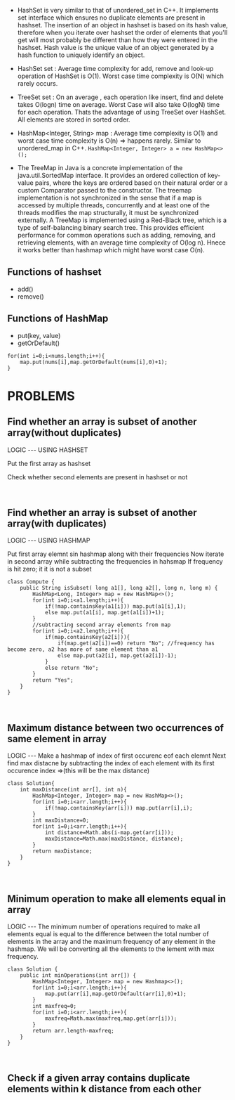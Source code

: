 * HashSet is very similar to that of unordered_set in C++. It implements set interface which ensures no duplicate elements are present in hashset. The insertion of an object in hashset is based on its hash value, therefore when you iterate over hashset the order of elements that you'll get will most probably be different than how they were entered in the hashset. Hash value is the unique value of an object generated by a hash function to uniquely identify an object.

* HashSet<Integer> set : Average time complexity for add, remove and look-up operation of HashSet is O(1). Worst case time complexity is O(N) which rarely occurs.

* TreeSet<Integer> set : On an average , each operation like insert, find and delete takes O(logn) time on average. Worst Case will also take O(logN) time for each operation. Thats the advantage of using TreeSet over HashSet. All elements are stored in sorted order.


*  HashMap<Integer, String> map : Average time complexity is O(1) and worst case time complexity is O(n) => happens rarely. Similar to unordered_map in C++.
```HashMap<Integer, Integer> a = new HashMap<>();```


* The TreeMap in Java is a concrete implementation of the java.util.SortedMap interface. It provides an ordered collection of key-value pairs, where the keys are ordered based on their natural order or a custom Comparator passed to the constructor.
  The treemap implementation is not synchronized in the sense that if a map is accessed by multiple threads, concurrently and at least one of the threads modifies the map structurally, it must be synchronized externally.
  A TreeMap is implemented using a Red-Black tree, which is a type of self-balancing binary search tree. This provides efficient performance for common operations such as adding, removing, and retrieving elements, with an average time complexity of O(log n). Hnece it works better than hashmap which might have worst case O(n).

## Functions of hashset
* add()
* remove()

## Functions of HashMap
* put(key, value)
* getOrDefault()
```
for(int i=0;i<nums.length;i++){
    map.put(nums[i],map.getOrDefault(nums[i],0)+1);
}
```


# PROBLEMS

## Find whether an array is subset of another array(without duplicates)
LOGIC --- USING HASHSET

Put the first array as hashset

Check whether second elements are present in hashset or not

<br>

## Find whether an array is subset of another array(with duplicates)
LOGIC --- USING HASHMAP

Put first array elemnt sin hashmap along with their frequencies
Now iterate in second array while subtracting the frequencies in hahsmap
If frequency is hit zero; it it is not a subset
```
class Compute {
    public String isSubset( long a1[], long a2[], long n, long m) {
        HashMap<Long, Integer> map = new HashMap<>();
        for(int i=0;i<a1.length;i++){
            if(!map.containsKey(a1[i])) map.put(a1[i],1);
            else map.put(a1[i], map.get(a1[i])+1);
        }
        //subtracting second array elements from map
        for(int i=0;i<a2.length;i++){
            if(map.containsKey(a2[i])){
                if(map.get(a2[i])==0) return "No"; //frequency has become zero, a2 has more of same element than a1
                else map.put(a2[i], map.get(a2[i])-1);
            }
            else return "No";
        }
        return "Yes";
    }
}
```
<br>

## Maximum distance between two occurrences of same element in array
LOGIC ---
Make a hashmap of index of first occurenc eof each elemnt
Next find max distacne by subtracting the index of each element with its first occurence index =>(this will be the max distance)
```
class Solution{
    int maxDistance(int arr[], int n){
        HashMap<Integer, Integer> map = new HashMap<>();
        for(int i=0;i<arr.length;i++){
            if(!map.containsKey(arr[i])) map.put(arr[i],i);
        }
        int maxDistance=0;
        for(int i=0;i<arr.length;i++){
            int distance=Math.abs(i-map.get(arr[i]));
            maxDistance=Math.max(maxDistance, distance);
        }
        return maxDistance;
    }
}
```
<br>

## Minimum operation to make all elements equal in array
LOGIC ---
The minimum number of operations required to make all elements equal is equal to the difference between the total number of elements in the array and the maximum frequency of any element in the hashmap. We will be converting all the elements to the lement with max frequency.
```
class Solution {
    public int minOperations(int arr[]) {
        HashMap<Integer, Integer> map = new Hashmap<>();
        for(int i=0;i<arr.length;i++){
            map.put(arr[i],map.getOrDefault(arr[i],0)+1);
        }
        int maxfreq=0;
        for(int i=0;i<arr.length;i++){
            maxfreq=Math.max(maxfreq,map.get(arr[i]));
        }
        return arr.length-maxfreq;
    }
}
```
<br>

## Check if a given array contains duplicate elements within k distance from each other


